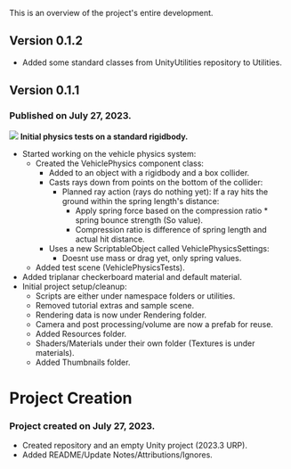 This is an overview of the project's entire development.

## Version 0.1.2
- Added some standard classes from UnityUtilities repository to Utilities.

## Version 0.1.1
### Published on July 27, 2023.
![]("/Thumbnails/v0-1-1-physics-tests.png)
**Initial physics tests on a standard rigidbody.**
- Started working on the vehicle physics system:
  - Created the VehiclePhysics component class:
    - Added to an object with a rigidbody and a box collider.
    - Casts rays down from points on the bottom of the collider:
      - Planned ray action (rays do nothing yet): If a ray hits the ground within the spring length's distance:
        - Apply spring force based on the compression ratio * spring bounce strength (So value).
        - Compression ratio is difference of spring length and actual hit distance.
    - Uses a new ScriptableObject called VehiclePhysicsSettings:
      - Doesnt use mass or drag yet, only spring values.
  - Added test scene (VehiclePhysicsTests).
- Added triplanar checkerboard material and default material.
- Initial project setup/cleanup:
  - Scripts are either under namespace folders or utilities.
  - Removed tutorial extras and sample scene.
  - Rendering data is now under Rendering folder.
  - Camera and post processing/volume are now a prefab for reuse.
  - Added Resources folder.
  - Shaders/Materials under their own folder (Textures is under materials).
  - Added Thumbnails folder.

# Project Creation
### Project created on July 27, 2023.
- Created repository and an empty Unity project (2023.3 URP).
- Added README/Update Notes/Attributions/Ignores.